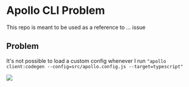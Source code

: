 # Apollo CLI Problem

This repo is meant to be used as a reference to ... issue

## Problem

It's not possible to load a custom config whenever I run `"apollo client:codegen --config=src/apollo.config.js --target=typescript"`

![](https://cdn.zappy.app/d35f0280cbab11cd0afb1fd7943ed59c.png)
